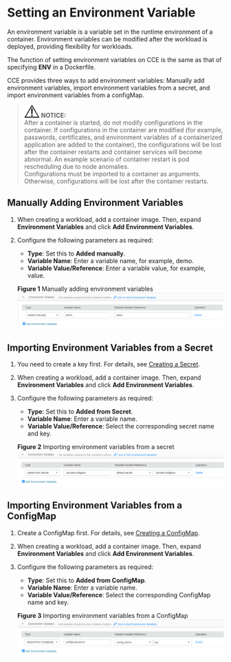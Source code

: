 # Setting an Environment Variable<a name="cce_01_0113"></a>

An  environment variable  is a variable set in the runtime environment of a container. Environment variables can be modified after the workload is deployed, providing flexibility for workloads.

The function of setting environment variables on CCE is the same as that of specifying  **ENV**  in a Dockerfile.

CCE provides three ways to add environment variables:  Manually add environment variables,  import environment variables from a secret, and  import environment variables from a configMap.

>![](public_sys-resources/icon-notice.gif) **NOTICE:**   
>After a container is started, do not modify configurations in the container. If configurations in the container are modified \(for example, passwords, certificates, and environment variables of a containerized application are added to the container\), the configurations will be lost after the container restarts and container services will become abnormal. An example scenario of container restart is pod rescheduling due to node anomalies.  
>Configurations must be imported to a container as arguments. Otherwise, configurations will be lost after the container restarts.  

## Manually Adding Environment Variables<a name="section183878514214"></a>

1.  When creating a workload, add a container image. Then, expand  **Environment Variables**  and click  **Add Environment Variables**.
2.  Configure the following parameters as required:

    -   **Type**: Set this to  **Added manually**.
    -   **Variable Name**: Enter a variable name, for example, demo.
    -   **Variable Value/Reference**: Enter a variable value, for example, value.

    **Figure  1**  Manually adding environment variables<a name="fig85421122131611"></a>  
    ![](figures/manually-adding-environment-variables.png "manually-adding-environment-variables")


## Importing Environment Variables from a Secret<a name="section132188247237"></a>

1.  You need to create a key first. For details, see  [Creating a Secret](creating-a-secret.md).
2.  When creating a workload, add a container image. Then, expand  **Environment Variables**  and click  **Add Environment Variables**.
3.  Configure the following parameters as required:

    -   **Type**: Set this to  **Added from Secret**.
    -   **Variable Name**: Enter a variable name.
    -   **Variable Value/Reference**: Select the corresponding secret name and key.

    **Figure  2**  Importing environment variables from a secret<a name="fig19252614265"></a>  
    ![](figures/importing-environment-variables-from-a-secret.png "importing-environment-variables-from-a-secret")


## Importing Environment Variables from a ConfigMap<a name="section147322221248"></a>

1.  Create a ConfigMap first. For details, see  [Creating a ConfigMap](creating-a-configmap.md).
2.  When creating a workload, add a container image. Then, expand  **Environment Variables**  and click  **Add Environment Variables**.
3.  Configure the following parameters as required:

    -   **Type**: Set this to  **Added from ConfigMap**.
    -   **Variable Name**: Enter a variable name.
    -   **Variable Value/Reference**: Select the corresponding ConfigMap name and key.

    **Figure  3**  Importing environment variables from a ConfigMap<a name="fig16181631181720"></a>  
    ![](figures/importing-environment-variables-from-a-configmap.png "importing-environment-variables-from-a-configmap")


